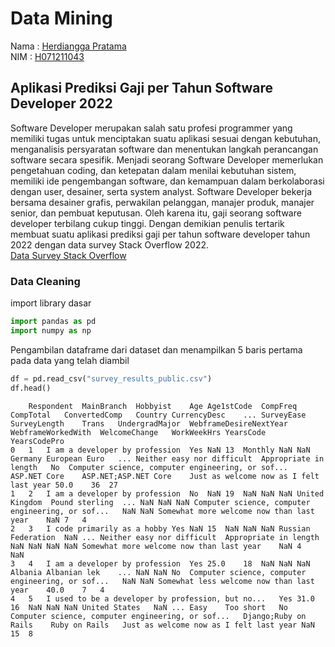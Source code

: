 # Data Mining

Nama : [Herdiangga Pratama](https://github.com/herdianggapratama) <br/>
NIM : [H071211043](https://github.com/herdianggapratama) <br/>

## Aplikasi Prediksi Gaji per Tahun Software Developer 2022

Software Developer merupakan salah satu profesi programmer yang memiliki tugas untuk menciptakan suatu aplikasi sesuai dengan kebutuhan, menganalisis persyaratan software dan menentukan langkah perancangan software secara spesifik. Menjadi seorang Software Developer memerlukan pengetahuan coding, dan ketepatan dalam menilai kebutuhan sistem, memiliki ide pengembangan software, dan kemampuan dalam berkolaborasi dengan user, desainer, serta system analyst. Software Developer bekerja bersama desainer grafis, perwakilan pelanggan, manajer produk, manajer senior, dan pembuat keputusan. Oleh karena itu, gaji seorang software developer terbilang cukup tinggi. Dengan demikian penulis tertarik membuat suatu aplikasi prediksi gaji per tahun software developer tahun 2022 dengan data survey Stack Overflow 2022. <br />
[Data Survey Stack Overflow](https://insights.stackoverflow.com/survey)

### Data Cleaning

import library dasar

```python
import pandas as pd
import numpy as np
```

Pengambilan dataframe dari dataset dan menampilkan 5 baris pertama pada data yang telah diambil

```python
df = pd.read_csv("survey_results_public.csv")
df.head()
```

```
	Respondent	MainBranch	Hobbyist	Age	Age1stCode	CompFreq	CompTotal	ConvertedComp	Country	CurrencyDesc	...	SurveyEase	SurveyLength	Trans	UndergradMajor	WebframeDesireNextYear	WebframeWorkedWith	WelcomeChange	WorkWeekHrs	YearsCode	YearsCodePro
0	1	I am a developer by profession	Yes	NaN	13	Monthly	NaN	NaN	Germany	European Euro	...	Neither easy nor difficult	Appropriate in length	No	Computer science, computer engineering, or sof...	ASP.NET Core	ASP.NET;ASP.NET Core	Just as welcome now as I felt last year	50.0	36	27
1	2	I am a developer by profession	No	NaN	19	NaN	NaN	NaN	United Kingdom	Pound sterling	...	NaN	NaN	NaN	Computer science, computer engineering, or sof...	NaN	NaN	Somewhat more welcome now than last year	NaN	7	4
2	3	I code primarily as a hobby	Yes	NaN	15	NaN	NaN	NaN	Russian Federation	NaN	...	Neither easy nor difficult	Appropriate in length	NaN	NaN	NaN	NaN	Somewhat more welcome now than last year	NaN	4	NaN
3	4	I am a developer by profession	Yes	25.0	18	NaN	NaN	NaN	Albania	Albanian lek	...	NaN	NaN	No	Computer science, computer engineering, or sof...	NaN	NaN	Somewhat less welcome now than last year	40.0	7	4
4	5	I used to be a developer by profession, but no...	Yes	31.0	16	NaN	NaN	NaN	United States	NaN	...	Easy	Too short	No	Computer science, computer engineering, or sof...	Django;Ruby on Rails	Ruby on Rails	Just as welcome now as I felt last year	NaN	15	8
```
